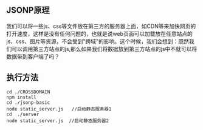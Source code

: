 ## JSONP原理
我们可以将一些js、css等文件放在第三方的服务器上面，如CDN等来加快网页的打开速度，这样是没有任何问题的，也就是说web页面可以加载放在任意站点的js、css、图片等资源，不会受到"跨域"的影响。这个时候，我们会想到：既然我们可以调用第三方站点的js,那么如果我们将数据放到第三方站点的js中不就可以将数据带到客户端了吗？

## 执行方法
```
cd ./CROSSDOMAIN
npm install
cd ./jsonp-basic   
node static_server.js   //启动静态服务器1
cd  ./server  
node static_server.js  //启动静态服务器2
```


